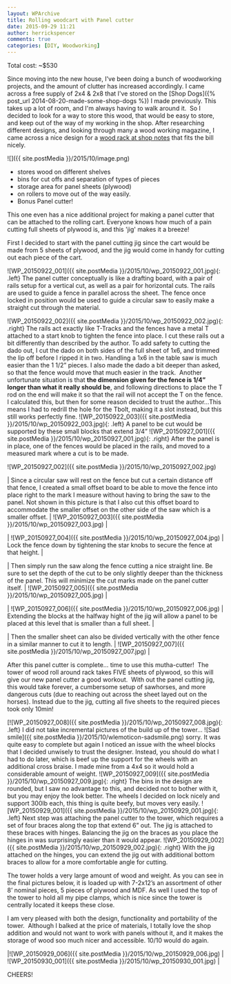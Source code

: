 ```yaml
---
layout: WPArchive
title: Rolling woodcart with Panel cutter
date: 2015-09-29 11:21
author: herrickspencer
comments: true
categories: [DIY, Woodworking]
---
```

Total cost: ~$530

Since moving into the new house, I've been doing a bunch of woodworking projects, and the amount of clutter has increased accordingly. I came across a free supply of 2x4 & 2x8 that I've stored on the [Shop Dogs]({% post_url 2014-08-20-made-some-shop-dogs %}) I made previously. This takes up a lot of room, and I'm always having to walk around it.  So I decided to look for a way to store this wood, that would be easy to store, and keep out of the way of my working in the shop. After researching different designs, and looking through many a wood working magazine, I came across a nice design for a [wood rack at shop notes](https://www.shopnotes.com/issues/055/extras/roll-around-store-all/) that fits the bill nicely.

![]({{ site.postMedia }}/2015/10/image.png)

* stores wood on different shelves
* bins for cut offs and separation of types of pieces
* storage area for panel sheets (plywood)
* on rollers to move out of the way easily.
* Bonus Panel cutter!

This one even has a nice additional project for making a panel cutter that can be attached to the rolling cart. Everyone knows how much of a pain cutting full sheets of plywood is, and this 'jig' makes it a breeze!

First I decided to start with the panel cutting jig since the cart would be made from 5 sheets of plywood, and the jig would come in handy for cutting out each piece of the cart.

![WP_20150922_001]({{ site.postMedia }}/2015/10/wp_20150922_001.jpg){: .left}
The panel cutter conceptually is like a drafting board, with a pair of rails setup for a vertical cut, as well as a pair for horizontal cuts. The rails are used to guide a fence in parallel across the sheet. The fence once locked in position would be used to guide a circular saw to easily make a straight cut through the material.

![WP_20150922_002]({{ site.postMedia }}/2015/10/wp_20150922_002.jpg){: .right}
The rails act exactly like T-Tracks and the fences have a metal T attached to a start knob to tighten the fence into place. I cut these rails out a bit differently than described by the author. To add safety to cutting the dado out, I cut the dado on both sides of the full sheet of 1x6, and trimmed the lip off before I ripped it in two. Handling a 1x6 in the table saw is much easier than the 1 1/2” pieces. I also made the dado a bit deeper than asked, so that the fence would move that much easier in the track.  Another unfortunate situation is that **the dimension given for the fence is 1/4” longer than what it really should be**, and following directions to place the T rod on the end will make it so that the rail will not accept the T on the fence. I calculated this, but then for some reason decided to trust the author…This means I had to redrill the hole for the Tbolt, making it a slot instead, but this still works perfectly fine.
![WP_20150922_003]({{ site.postMedia }}/2015/10/wp_20150922_003.jpg){: .left}
A panel to be cut would be supported by these small blocks that extend 3/4”
![WP_20150927_001]({{ site.postMedia }}/2015/10/wp_20150927_001.jpg){: .right}
After the panel is in place, one of the fences would be placed in the rails, and moved to a measured mark where a cut is to be made.

![WP_20150927_002]({{ site.postMedia }}/2015/10/wp_20150927_002.jpg)

| Since a circular saw will rest on the fence but cut a certain distance off that fence, I created a small offset board to be able to move the fence into place right to the mark I measure without having to bring the saw to the panel. Not shown in this picture is that I also cut this offset board to accommodate the smaller offset on the other side of the saw which is a smaller offset. | ![WP_20150927_003]({{ site.postMedia }}/2015/10/wp_20150927_003.jpg) |

| ![WP_20150927_004]({{ site.postMedia }}/2015/10/wp_20150927_004.jpg) | Lock the fence down by tightening the star knobs to secure the fence at that height. |

| Then simply run the saw along the fence cutting a nice straight line. Be sure to set the depth of the cut to be only slightly deeper than the thickness of the panel. This will minimize the cut marks made on the panel cutter itself. | ![WP_20150927_005]({{ site.postMedia }}/2015/10/wp_20150927_005.jpg) |

| ![WP_20150927_006]({{ site.postMedia }}/2015/10/wp_20150927_006.jpg) | Extending the blocks at the halfway hight of the jig will allow a panel to be placed at this level that is smaller than a full sheet. |

| Then the smaller sheet can also be divided vertically with the other fence in a similar manner to cut it to length. | ![WP_20150927_007]({{ site.postMedia }}/2015/10/wp_20150927_007.jpg) |

After this panel cutter is complete… time to use this mutha-cutter!  The tower of wood roll around rack takes FIVE sheets of plywood, so this will give our new panel cutter a good workout.  With out the panel cutting jig, this would take forever, a cumbersome setup of sawhorses, and more dangerous cuts (due to reaching out across the sheet layed out on the horses). Instead due to the jig, cutting all five sheets to the required pieces took only 10min!

[![WP_20150927_008]({{ site.postMedia }}/2015/10/wp_20150927_008.jpg){: .left}
I did not take incremental pictures of the build up of the tower… ![Sad smile]({{ site.postMedia }}/2015/10/wlemoticon-sadsmile.png) sorry. It was quite easy to complete but again I noticed an issue with the wheel blocks that I decided unwisely to trust the designer. Instead, you should do what I had to do later, which is beef up the support for the wheels with an additional cross braise. I made mine from a 4x4 so it would hold a considerable amount of weight.
![WP_20150927_009]({{ site.postMedia }}/2015/10/wp_20150927_009.jpg){: .right}
The bins in the design are rounded, but I saw no advantage to this, and decided not to bother with it, but you may enjoy the look better. The wheels I decided on lock nicely and support 300lb each, this thing is quite beefy, but moves very easily.
![WP_20150929_001]({{ site.postMedia }}/2015/10/wp_20150929_001.jpg){: .left}
Next step was attaching the panel cutter to the tower, which requires a set of four braces along the top that extend 6” out. The jig is attached to these braces with hinges. Balancing the jig on the braces as you place the hinges in was surprisingly easier than it would appear. 
![WP_20150929_002]({{ site.postMedia }}/2015/10/wp_20150929_002.jpg){: .right}
With the jig attached on the hinges, you can extend the jig out with additional bottom braces to allow for a more comfortable angle for cutting.

The tower holds a very large amount of wood and weight. As you can see in the final pictures below, it is loaded up with 7-2x12’s an assortment of other 8’ nominal pieces, 5 pieces of plywood and MDF. As well I used the top of the tower to hold all my pipe clamps, which is nice since the tower is centrally located it keeps these close.  

I am very pleased with both the design, functionality and portability of the tower.  Although I balked at the price of materials, I totally love the shop addition and would not want to work with panels without it, and it makes the storage of wood soo much nicer and accessible. 10/10 would do again.

|![WP_20150929_006]({{ site.postMedia }}/2015/10/wp_20150929_006.jpg) | ![WP_20150930_001]({{ site.postMedia }}/2015/10/wp_20150930_001.jpg) |

CHEERS!
